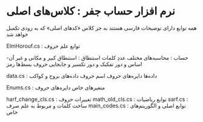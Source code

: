# نرم افزار حساب جفر : کلاس‌های اصلی
همه توابع دارای توضیحات فارسی هستند
به جز کلاس «کدهای اصلی» که به زودی تکمیل خواهد شد

ElmHorouf.cs : توابع علم حروف

  -حساب : محاسبه‌های مختلف عددِ کلمات
  استنطاق : استنطاق کبیر و مکانی و غیر آن
  اساس و دور
  تفکیک و دور
  تکسیر و جابجایی حروف
  بسط‌ها
  رمز
  
data.cs : داده‌ها
  دایره‌های حروف
  اسم حروف
  داده‌های بروج و کواکب

Enums.cs : متغیر‌های خاص
  دایره‌های حروف

harf_change_cls.cs : تغییرات حروف
math_old_cls.cs : توابع ریاضیات
sarf.cs : ساخت کلمات و مربوط به علم صرف
main_codes.cs : توابع اصلی و الگوریتم‌های خاص
